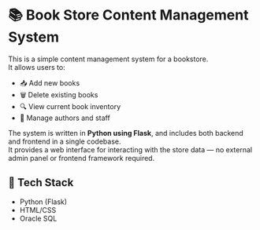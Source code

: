 # 📚 Book Store Content Management System

This is a simple content management system for a bookstore.  
It allows users to:

- 📥 Add new books
- 🗑️ Delete existing books
- 🔍 View current book inventory
- 👤 Manage authors and staff

The system is written in **Python using Flask**, and includes both backend and frontend in a single codebase.  
It provides a web interface for interacting with the store data — no external admin panel or frontend framework required.

## 🧰 Tech Stack

- Python (Flask)
- HTML/CSS 
- Oracle SQL 
